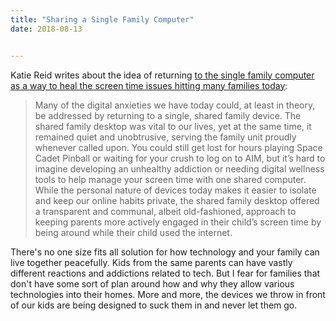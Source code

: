 ```yaml
---
title: "Sharing a Single Family Computer"
date: 2018-08-13


---
```


Katie Reid writes about the idea of returning [to the single family computer as a way to heal the screen time issues hitting many families today](https://www.theverge.com/2018/8/9/17661466/shared-family-computer):

> Many of the digital anxieties we have today could, at least in theory, be addressed by returning to a single, shared family device. The shared family desktop was vital to our lives, yet at the same time, it remained quiet and unobtrusive, serving the family unit proudly whenever called upon. You could still get lost for hours playing Space Cadet Pinball or waiting for your crush to log on to AIM, but it’s hard to imagine developing an unhealthy addiction or needing digital wellness tools to help manage your screen time with one shared computer. While the personal nature of devices today makes it easier to isolate and keep our online habits private, the shared family desktop offered a transparent and communal, albeit old-fashioned, approach to keeping parents more actively engaged in their child’s screen time by being around while their child used the internet.

There's no one size fits all solution for how technology and your family can live together peacefully. Kids from the same parents can have vastly different reactions and addictions related to tech. But I fear for families that don't have some sort of plan around how and why they allow various technologies into their homes. More and more, the devices we throw in front of our kids are being designed to suck them in and never let them go.
